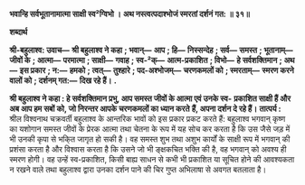 **भवान्हि सर्वभूतानामात्मा साक्षी स्व²ग्विभो ।** **अथ नस्त्वत्पदाश्भोजं स्मरतां दर्शनं गत: ॥ ३१॥** 

**शब्दार्थ** 

**श्री-बहुलाश्व: उवाच—** **श्री बहुलाश्व ने कहा** **; भवान्—** **आप** **; हि—** **निस्सन्देह** **; सर्व—** **समस्त** **; भूतानाम्—** **जीवों के** **; आत्मा—** **परमात्मा** **; साक्षी—** **गवाह** **; स्व-²क्—** **आत्म-प्रकाशित** **; विभो—** **हे सर्वशक्तिमान** **; अथ—** **इस प्रकार** **; न:—** **हमको** **; त्वत्—** **तुश्हारे** **; पद-अश्भोजम्—** **चरणकमलों को** **; स्मरताम्—** **स्मरण करने वालों को** **; दर्शनम् गत:—** **दिख रहे हैं।** **.** 

**श्री बहुलाश्व ने कहा : हे सर्वशक्तिमान प्रभु, आप समस्त जीवों के आत्मा एवं उनके स्व-** **प्रकाशित साक्षी हैं और अब आप हम सबों को, जो निरन्तर आपके चरणकमलों का ध्यान करते** **हैं, अपना दर्शन दे रहे हैं।** **तात्पर्य :** श्रील विश्वनाथ चक्रवर्ती बहुलाश्व के आन्तरिक भावों को इस प्रकार प्रकट करते हैं: बहुलाश्व भगवान् कृष्ण का यशोगान समस्त जीवों के प्रेरक आत्मा तथा चेतना के रूप में यह सोच कर करता है कि उस जैसे जड़ में भी उनकी कृपा से भकि्त जागृत हो सकी है। वह समस्त शुभ तथा अशुभ कार्यों के साक्षी रूप में भगवान् की प्रशंसा करता है और विश्वास करता है कि उसने जो भी ङ्क्षकचित भक्ति की है, वह भगवान् को अवश्य ही स्मरण होगी। वह उन्हें स्व-प्रकाशित, किसी बाह्य साधन से कभी भी प्रकाशित या सूचित होने की आवश्यकता न रखने वाले तथा बहुलाश्व द्वारा उनका दर्शन पाने की चिर गुप्त अभिलाषा से अवगत बतलाता है।  